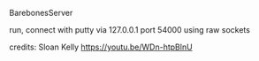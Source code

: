 BarebonesServer

run, connect with putty via 127.0.0.1 port 54000 using raw sockets

credits: Sloan Kelly https://youtu.be/WDn-htpBlnU